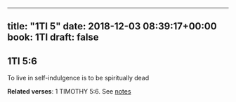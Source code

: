 
---
title: "1TI 5"
date: 2018-12-03 08:39:17+00:00
book: 1TI
draft: false
---

## 1TI 5:6

To live in self-indulgence is to be spiritually dead

**Related verses**: 1 TIMOTHY 5:6. See [notes](https://my.bible.com/notes/3046493780456497440)

